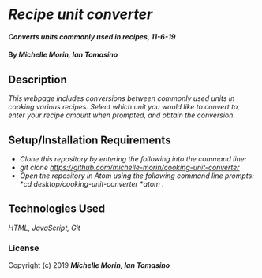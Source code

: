 # _Recipe unit converter_

#### _Converts units commonly used in recipes, 11-6-19_

#### By _**Michelle Morin, Ian Tomasino**_

## Description

_This webpage includes conversions between commonly used units in cooking various recipes. Select which unit you would like to convert to, enter your recipe amount when prompted, and obtain the conversion._

## Setup/Installation Requirements

* _Clone this repository by entering the following into the command line:_
* _git clone https://github.com/michelle-morin/cooking-unit-converter_
* _Open the repository in Atom using the following command line prompts:_
*_cd desktop/cooking-unit-converter_
*_atom ._


## Technologies Used

_HTML, JavaScript, Git_

### License

Copyright (c) 2019 **_Michelle Morin, Ian Tomasino_**
